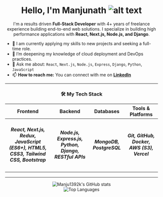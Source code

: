
<div align="center">

# Hello, I'm Manjunath ![alt text](https://github.com/Manju1392k/Manju1392k/assets/66934377/3676734b-c403-47a7-93c9-d10c58cb1d64)

</div>

<div align="center">

I'm a results driven **Full-Stack Developer** with 4+ years of freelance experience building end-to-end web solutions. I specialize in building high performance applications with **React, Next.js, Node.js, and Django**. 

</div>

*   🔭 I am currently applying my skills to new projects and seeking a full-time role.
*   🌱 I’m deepening my knowledge of cloud deployment and DevOps practices.
*   💬 Ask me about: `React`, `Next.js`, `Node.js`, `Express`, `Django`, `Python`, `JavaScript`
*   📫 **How to reach me:** You can connect with me on <a href="https://www.linkedin.com/in/manjunath139/" target="_blank">**LinkedIn**</a>

---

<div align="center">

### 🛠️ My Tech Stack

| Frontend                                       | Backend                                            | Databases              | Tools & Platforms                            |
| ---------------------------------------------- | -------------------------------------------------- | ---------------------- | -------------------------------------------- |
| <h5 align='center' > React, Next.js, Redux, JavaScript (ES6+), HTML5, CSS3, Tailwind CSS, Bootstrap </h5> | <h5 align='center' > Node.js, Express.js, Python, Django, RESTful APIs </h5>  | <h5 align='center' > MongoDB, PostgreSQL </h5> | <h5 align='center'> Git, GitHub, Docker, AWS (S3), Vercel </h5>|

</div>

---

<div align="center">
  
  <img src="https://github-readme-stats.vercel.app/api?username=Manju1392k&show_icons=true&title_color=3382ed&text_color=000000&icon_color=3382ed&bg_color=ffffff&hide_border=true&show_icons=true" alt="Manju1392k's GitHub stats" />
  
  </div>

  <div align="center">
    
  <img src="https://github-readme-stats.vercel.app/api/top-langs/?username=Manju1392k&layout=compact&theme=vision-friendly-light" alt="Top Languages" />

</div>
